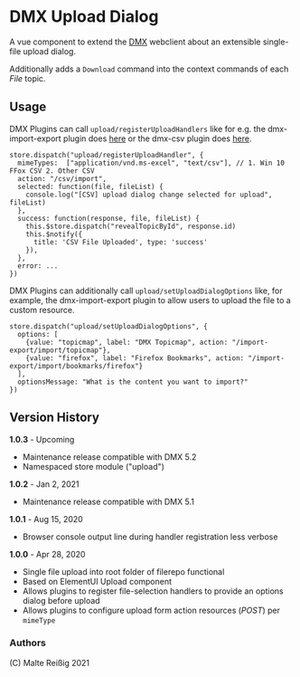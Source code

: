 
# DMX Upload Dialog

A vue component to extend the [DMX](https://git.dmx.systems/dmx-platform/dmx-platform) webclient about an extensible single-file upload dialog.

Additionally adds a `Download` command into the context commands of each _File_ topic.

## Usage

DMX Plugins can call `upload/registerUploadHandlers` like for e.g. the dmx-import-export plugin does [here](https://git.dmx.systems/dmx-plugins/dmx-import-export/-/blob/master/src/main/js/plugin.js#L6) or the dmx-csv plugin does [here](https://github.com/mukil/dmx-csv/blob/master/src/main/js/plugin.js).

```
store.dispatch("upload/registerUploadHandler", {
  mimeTypes:  ["application/vnd.ms-excel", "text/csv"], // 1. Win 10 FFox CSV 2. Other CSV
  action: "/csv/import",
  selected: function(file, fileList) {
    console.log("[CSV] upload dialog change selected for upload", fileList)
  },
  success: function(response, file, fileList) {
    this.$store.dispatch("revealTopicById", response.id)
    this.$notify({
      title: 'CSV File Uploaded', type: 'success'
    }),
  },
  error: ...
})
```

DMX Plugins can additionally call `upload/setUploadDialogOptions` like, for example, the dmx-import-export plugin to allow users to upload the file to a custom resource.

```
store.dispatch("upload/setUploadDialogOptions", {
  options: [
    {value: "topicmap", label: "DMX Topicmap", action: "/import-export/import/topicmap"},
    {value: "firefox", label: "Firefox Bookmarks", action: "/import-export/import/bookmarks/firefox"}
  ],
  optionsMessage: "What is the content you want to import?"
})
```

## Version History

**1.0.3** - Upcoming

* Maintenance release compatible with DMX 5.2
* Namespaced store module ("upload")

**1.0.2** - Jan 2, 2021

* Maintenance release compatible with DMX 5.1

**1.0.1** - Aug 15, 2020

* Browser console output line during handler registration less verbose

**1.0.0** - Apr 28, 2020

* Single file upload into root folder of filerepo functional
* Based on ElementUI Upload component
* Allows plugins to register file-selection handlers to provide an options dialog before upload
* Allows plugins to configure upload form action resources (_POST_) per `mimeType`

### Authors

(C) Malte Reißig 2021
